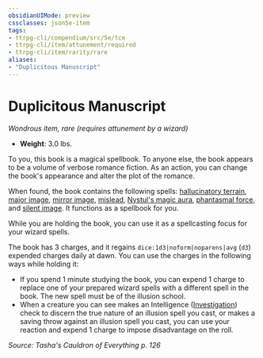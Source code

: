 ```yaml
---
obsidianUIMode: preview
cssclasses: json5e-item
tags:
- ttrpg-cli/compendium/src/5e/tce
- ttrpg-cli/item/attunement/required
- ttrpg-cli/item/rarity/rare
aliases: 
- "Duplicitous Manuscript"
---
```

# Duplicitous Manuscript
*Wondrous item, rare (requires attunement by a wizard)*  


- **Weight**: 3.0 lbs.

To you, this book is a magical spellbook. To anyone else, the book appears to be a volume of verbose romance fiction. As an action, you can change the book's appearance and alter the plot of the romance.

When found, the book contains the following spells: [hallucinatory terrain](Інструменти%20ДМ/CLI/spells/hallucinatory-terrain-xphb.md), [major image](Інструменти%20ДМ/CLI/spells/major-image-xphb.md), [mirror image](Інструменти%20ДМ/CLI/spells/mirror-image-xphb.md), [mislead](Інструменти%20ДМ/CLI/spells/mislead-xphb.md), [Nystul's magic aura](Інструменти%20ДМ/CLI/spells/nystuls-magic-aura-xphb.md), [phantasmal force](Інструменти%20ДМ/CLI/spells/phantasmal-force-xphb.md), and [silent image](Інструменти%20ДМ/CLI/spells/silent-image-xphb.md). It functions as a spellbook for you.

While you are holding the book, you can use it as a spellcasting focus for your wizard spells.

The book has 3 charges, and it regains `dice:1d3|noform|noparens|avg` (`d3`) expended charges daily at dawn. You can use the charges in the following ways while holding it:

- If you spend 1 minute studying the book, you can expend 1 charge to replace one of your prepared wizard spells with a different spell in the book. The new spell must be of the illusion school.  
- When a creature you can see makes an Intelligence ([Investigation](Інструменти%20ДМ/CLI/rules/skills.md#Investigation)) check to discern the true nature of an illusion spell you cast, or makes a saving throw against an illusion spell you cast, you can use your reaction and expend 1 charge to impose disadvantage on the roll.  

*Source: Tasha's Cauldron of Everything p. 126*